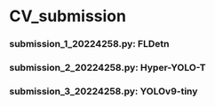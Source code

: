 # CV_submission


### submission_1_20224258.py: FLDetn

### submission_2_20224258.py: Hyper-YOLO-T

### submission_3_20224258.py: YOLOv9-tiny